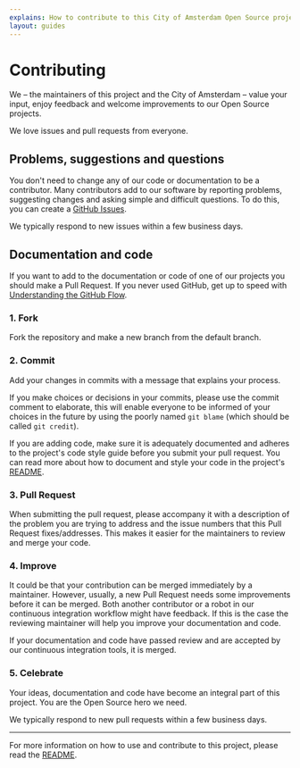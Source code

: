 ```yaml
---
explains: How to contribute to this City of Amsterdam Open Source project
layout: guides
---
```


# Contributing

We – the maintainers of this project and the City of Amsterdam – value your input, enjoy feedback and welcome improvements to our Open Source projects.

We love issues and pull requests from everyone.

## Problems, suggestions and questions

You don't need to change any of our code or documentation to be a contributor. Many contributors add to our software by reporting problems, suggesting changes and asking simple and difficult questions. To do this, you can create a [GitHub Issues](https://help.github.com/articles/creating-an-issue/).

We typically respond to new issues within a few business days.

## Documentation and code

If you want to add to the documentation or code of one of our projects you should make a Pull Request. If you never used GitHub, get up to speed with [Understanding the GitHub Flow](https://guides.github.com/introduction/flow/).

### 1. Fork

Fork the repository and make a new branch from the default branch.

### 2. Commit

Add your changes in commits with a message that explains your process.

If you make choices or decisions in your commits, please use the commit comment to elaborate, this will enable everyone to be informed of your choices in the future by using the poorly named `git blame` (which should be called `git credit`).

If you are adding code, make sure it is adequately documented and adheres to the project's code style guide before you submit your pull request. You can read more about how to document and style your code in the project's [README](README.md).

### 3. Pull Request

When submitting the pull request, please accompany it with a description of the problem you are trying to address and the issue numbers that this Pull Request fixes/addresses. This makes it easier for the maintainers to review and merge your code.

### 4. Improve

It could be that your contribution can be merged immediately by a maintainer. However, usually, a new Pull Request needs some improvements before it can be merged. Both another contributor or a robot in our continuous integration workflow might have feedback. If this is the case the reviewing maintainer will help you improve your documentation and code.

If your documentation and code have passed review and are accepted by our continuous integration tools, it is merged.

### 5. Celebrate

Your ideas, documentation and code have become an integral part of this project. You are the Open Source hero we need.

We typically respond to new pull requests within a few business days.

---

For more information on how to use and contribute to this project, please read the [README](README.md).